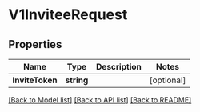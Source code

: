 # V1InviteeRequest

## Properties

Name | Type | Description | Notes
------------ | ------------- | ------------- | -------------
**InviteToken** | **string** |  | [optional] 

[[Back to Model list]](../README.md#documentation-for-models) [[Back to API list]](../README.md#documentation-for-api-endpoints) [[Back to README]](../README.md)


